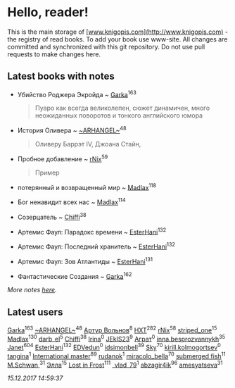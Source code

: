 # Hello, reader!
This is the main storage of [www.knigopis.com](http://www.knigopis.com) - the registry of read books.
To add your book use www-site. All changes are committed and synchronized with this git repository.
Do not use pull requests to make changes here.


## Latest books with notes
* Убийство Роджера Экройда ~ [Garka](users/115/115753719718250012620-google)<sup>163</sup>
    > Пуаро как всегда великолепен, сюжет динамичен, много неожиданных поворотов и тонкого английского юмора

* История Оливера ~ [~ARHANGEL~](users/642/64251996-vkontakte)<sup>48</sup>
    > Оливеру Баррэт IV, Джоана Стайн,

* Пробное добавление ~ [rNix](users/115/115622071-twitter)<sup>59</sup>
    > Пример

* потерянный и возвращенный мир ~ [Madlax](users/158/158304782-vkontakte)<sup>118</sup>

* Бог ненавидит всех нас ~ [Madlax](users/158/158304782-vkontakte)<sup>114</sup>

* Созерцатель ~ [Chiffi](users/105/105831994080785626680-google)<sup>38</sup>

* Артемис Фаул: Парадокс времени ~ [EsterHani](users/305/30558181-vkontakte)<sup>132</sup>

* Артемис Фаул: Последний хранитель ~ [EsterHani](users/305/30558181-vkontakte)<sup>132</sup>

* Артемис Фаул: Зов Атлантиды ~ [EsterHani](users/305/30558181-vkontakte)<sup>131</sup>

* Фантастические Создания ~ [Garka](users/115/115753719718250012620-google)<sup>162</sup>


_More notes [here](latest_books_with_notes.md)._


## Latest users
[Garka](users/115/115753719718250012620-google)<sup>163</sup> 
[~ARHANGEL~](users/642/64251996-vkontakte)<sup>48</sup> 
[Артур Вольнов](users/225/225880893-vkontakte)<sup>8</sup> 
[HXT](users/100/100002563462782-facebook)<sup>282</sup> 
[rNix](users/115/115622071-twitter)<sup>58</sup> 
[striped_one](users/249/249815548-vkontakte)<sup>15</sup> 
[Madlax](users/158/158304782-vkontakte)<sup>130</sup> 
[darb_el](users/184/184135339-vkontakte)<sup>5</sup> 
[Chiffi](users/105/105831994080785626680-google)<sup>38</sup> 
[Irina](users/136/1369298866493181-facebook)<sup>0</sup> 
[JEkIS23](users/115/115604603872979762940-google)<sup>9</sup> 
[Аграт](users/299/299943456-vkontakte)<sup>0</sup> 
[inna.besprozvannykh](users/733/73323849-yandex)<sup>35</sup> 
[Janet](users/108/108113656204404967440-google)<sup>604</sup> 
[EsterHani](users/305/30558181-vkontakte)<sup>132</sup> 
[EDVedun](users/112/112906369786975469815-google)<sup>0</sup> 
[idsimonbell](users/380/380554090-vkontakte)<sup>39</sup> 
[Sky](users/118/118049897850017649660-google)<sup>70</sup> 
[kirill.kolmogortsev](users/192/192728266-vkontakte)<sup>0</sup> 
[tangina](users/101/10155555907294681-facebook)<sup>1</sup> 
[International master](users/741/74140988-vkontakte)<sup>89</sup> 
[rudanok](users/107/107182375378136908346-google)<sup>1</sup> 
[miracolo_bella](users/180/180139283-vkontakte)<sup>70</sup> 
[submerged fish](users/471/471364154-yandex)<sup>11</sup> 
[M.Schwan ](users/101/101892939810731181399-google)<sup>31</sup> 
[Элла](users/100/1002037069862545-facebook)<sup>15</sup> 
[Lost in Frost](users/103/103293621948650602575-google)<sup>111</sup> 
[_vlad_79](users/396/396799852-vkontakte)<sup>1</sup> 
[abzagir4ik](users/362/3621623-vkontakte)<sup>96</sup> 
[amesyatseva](users/335/3358937-vkontakte)<sup>31</sup> 


_15.12.2017 14:59:37_
